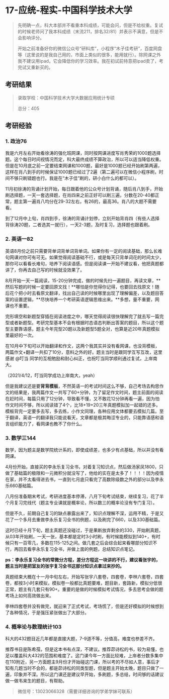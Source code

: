 # 17-应统-程实-中国科学技术大学

> 先明确一点，科大本部并不看重本科成绩，可能会问，但是不给权重。复试的时候老师问了我本科成绩（末流211，排名32/81）并表示不满意，但是不会影响评分。
>
> 开始之前准备好你的微信公众号“研料库”，小程序“木子佳考研”，百度网盘等（这里说的是我自己用的，市面上类似的很多，能用就行）。除网课之外我不建议用ipad，它会降低你的学习效率。我在初试前特意把ipad卖了，考完试又重新买的。



## 考研结果

> 录取学校：中国科学技术大学大数据应用统计专硕
>
> 总分：405
>



## 考研经验

### 1. 政治76

我是六月左右开始看徐涛的强化班网课，同时按网课进度写肖秀荣的1000题选择题。这个每日时间视情况而定，科大最终成绩不算政治，所以可以适当降低权重。但是在10月底之前一定要结束网课和1000题，最好是1000题已经开始刷第两遍，这样在肖八到手的时候保证1000题已经过了2遍（第二遍可以在微信小程序刷，时间不够只刷错题也行。我是在“木子佳”刷的，研小白什么的都可以）。

11月初徐涛的背诵计划开始，每日跟着他的公众号计划背诵，随后肖八到手，开始刷选择题，一天一套选择题，在肖四来之前正好可以刷三遍，分数在20-40都正常，题主第一遍肖八均分在29-32左右，有26的，最高36。肖八的大题不需要看。

到了12月中上旬，肖四到手，徐涛的背诵计划停，立刻开始背肖四（有些人选择背徐涛20题，二者选其一就行），一天2-3题，及时复习，选择题也跟着刷。

### 2. 英语一82

英语8月份之前只需要背单词背单词背单词。如果你有一定的阅读基础，那么长难句网课对你可有可无。如果觉得阅读基础不行，或是每天只背单词花的时间太少，那你可以看看长难句，培养下阅读语感。但是阅读课一开始不建议看，他把真题都讲了，你再去自己写的时候就没效果了。

8月开始一天一篇阅读，15-20分钟完成，做的时候先扫一遍题目，再读文章，**然后写题的时候一定要回原文找！**哪怕是你觉得你记得，也要回去找原文！随后花个把小时去看原文翻译，找出自己读的时候哪里出现了理解偏差，以及题目答案的设置逻辑，**尽快培养一个考研英语逻辑思维出来。**多想，量不重要，网课也不重要。

完形填空和新题型穿插在阅读进度之中，哪天觉得阅读很快理解完了就去写一篇完型或者新题型。考研完型基本不会有根据时态语态判断出答案的题目，所以这个题型主要靠语感，题主今年完型20题以及新题型5题全对，也算是近20年真题模拟里最好的一次。

在10月中下旬可以开始翻译和作文，这两个我其实并没有看网课，也没背模板，两篇作文+翻译一共扣了10分，意料之外的好。题主当时是跟同学互写互改，这里感谢 @叮当 同学的互相勉励和耐心纠正，也祝叮当同学顺利通过复试，上岸南大。

（2021/4/12，叮当同学成功上岸南大，yeah）

但是我建议还是要**背背模板**，不然英语一的考试时间这么不够，自己考场去构思作文的结果是，我两篇作文一共写了60+分钟，为了留足作文时间，题主前面的阅读在赶时间，每篇只用了12分钟，导致看不懂，又不敢花12分钟再看一遍，因为怕作文时间不够，所以阅读错了4个，比18+19+20三年真题模拟加一起错的还多。模板背完一定要多去写，多去练，小作文同理，各种应用文体都要去模拟几篇。至于翻译，英语一的翻译我只能说看天，文章都是极其晦涩专业的，只能靠语感和语言组织能力了，看网课也教不了你什么。

### 3. 数学三144

数学，因为题主是数学院统计系的，即使成绩差，也多少有点基础，所以并没有看网课。

4月份开始，直接买的李永乐复习全书，对着复习知识点，然后做汤家凤1800，只做了基础篇的极限和一元微积分就没写了，他给的实在是太多了！！！！因为疫情在家，并不太看得进去书，一直到七月底只看完了高数除级数之外的部分以及李永乐660基础篇。

八月份准备期末考试，考研进度基本停滞，八月下旬考试结束，继续复习，花了半个月复习完线代（题主专业课就是概率论，所以数三的概率论没有专门复习）。

但是不久，前期自己复习的缺点暴露出来了，知识点理解不深，运用不精，于是又花了一个多月去重做李永乐复习全书的例题，以及刷完了660，以及330基础篇。

这时已经十月下旬，题主真题还没碰过，于是果断放弃剩余的330，开始刷真题，从03年开始刷，一天一张，基本都是定时3小时刷，有时候能模拟到140+，有时候只有一百零几，多数在115-125之间。做几套之后会综合起来看哪部分知识不行，再回去看李永乐复习全书，并做上面的例题，总结知识点笔记。

**ps：李永乐复习全书的常微分方程，差分方程这一块讲的不行，建议看张宇的，题主当时是把室友的张宇复习全书这部分知识点拿过来抄的。**

真题结束大概在十一月中旬左右，开始写张宇八套卷，四套卷，李林六套卷，四套卷，都按3小时来模拟，模拟卷一般都比真题要难，题目新，套路新，模拟分低很正常，题主有几套只有90+。重要的是做的时候模拟考试情况，多去思考会做的题考场上如何高效做出来。

李林四套卷并没有做完，就迎来了正式考试，考场慌了，但是还好模拟的时候想到了各种情况，于是强压紧张做出了大部分。

### 4.   概率论与数理统计103

科大的432题目近几年都是直接大题，7-9道不等，分值高，难度也参差不齐。

推荐书目是陈希孺，但是这本书有点深，不建议。推荐茆诗松的书，较为易懂，也足以覆盖科大432的范围和难度了。这门课今年一方面比较难，上岸者分数多集中在110附近，另一方面题主9月份才开始碰这门课，所以考的不尽如人意，事后才知有几题当时不会的，都是茆诗松的同类型题，但是题主开始太晚，题目只做了一遍，印象并不深。所以这门课还是建议早开始，多刷题，多总结，时间够的话建议做一做韦来生的题目，有帮助。



>微信号：13023066328（需要详细咨询的学弟学妹可联系）



